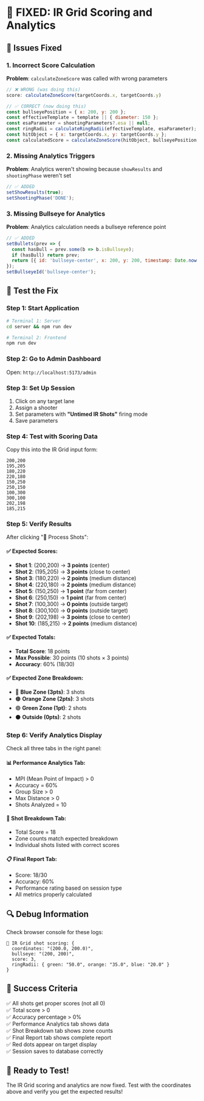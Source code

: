 # 🎯 FIXED: IR Grid Scoring and Analytics

## 🔧 Issues Fixed

### 1. **Incorrect Score Calculation**
**Problem**: `calculateZoneScore` was called with wrong parameters
```javascript
// ❌ WRONG (was doing this)
score: calculateZoneScore(targetCoords.x, targetCoords.y)

// ✅ CORRECT (now doing this)
const bullseyePosition = { x: 200, y: 200 };
const effectiveTemplate = template || { diameter: 150 };
const esaParameter = shootingParameters?.esa || null;
const ringRadii = calculateRingRadii(effectiveTemplate, esaParameter);
const hitObject = { x: targetCoords.x, y: targetCoords.y };
const calculatedScore = calculateZoneScore(hitObject, bullseyePosition, ringRadii);
```

### 2. **Missing Analytics Triggers**
**Problem**: Analytics weren't showing because `showResults` and `shootingPhase` weren't set
```javascript
// ✅ ADDED
setShowResults(true);
setShootingPhase('DONE');
```

### 3. **Missing Bullseye for Analytics**
**Problem**: Analytics calculation needs a bullseye reference point
```javascript
// ✅ ADDED
setBullets(prev => {
  const hasBull = prev.some(b => b.isBullseye);
  if (hasBull) return prev;
  return [{ id: 'bullseye-center', x: 200, y: 200, timestamp: Date.now(), isBullseye: true }, ...prev];
});
setBullseyeId('bullseye-center');
```

## 🧪 Test the Fix

### Step 1: Start Application
```bash
# Terminal 1: Server
cd server && npm run dev

# Terminal 2: Frontend
npm run dev
```

### Step 2: Go to Admin Dashboard
Open: `http://localhost:5173/admin`

### Step 3: Set Up Session
1. Click on any target lane
2. Assign a shooter
3. Set parameters with **"Untimed IR Shots"** firing mode
4. Save parameters

### Step 4: Test with Scoring Data
Copy this into the IR Grid input form:
```
200,200
195,205
180,220
220,180
150,250
250,150
100,300
300,100
202,198
185,215
```

### Step 5: Verify Results
After clicking "🎯 Process Shots":

#### ✅ Expected Scores:
- **Shot 1**: (200,200) → **3 points** (center)
- **Shot 2**: (195,205) → **3 points** (close to center)
- **Shot 3**: (180,220) → **2 points** (medium distance)
- **Shot 4**: (220,180) → **2 points** (medium distance)
- **Shot 5**: (150,250) → **1 point** (far from center)
- **Shot 6**: (250,150) → **1 point** (far from center)
- **Shot 7**: (100,300) → **0 points** (outside target)
- **Shot 8**: (300,100) → **0 points** (outside target)
- **Shot 9**: (202,198) → **3 points** (close to center)
- **Shot 10**: (185,215) → **2 points** (medium distance)

#### ✅ Expected Totals:
- **Total Score**: 18 points
- **Max Possible**: 30 points (10 shots × 3 points)
- **Accuracy**: 60% (18/30)

#### ✅ Expected Zone Breakdown:
- 🔵 **Blue Zone (3pts)**: 3 shots
- 🟠 **Orange Zone (2pts)**: 3 shots  
- 🟢 **Green Zone (1pt)**: 2 shots
- ⚫ **Outside (0pts)**: 2 shots

### Step 6: Verify Analytics Display
Check all three tabs in the right panel:

#### 📊 Performance Analytics Tab:
- MPI (Mean Point of Impact) > 0
- Accuracy = 60%
- Group Size > 0
- Max Distance > 0
- Shots Analyzed = 10

#### 🎯 Shot Breakdown Tab:
- Total Score = 18
- Zone counts match expected breakdown
- Individual shots listed with correct scores

#### 📋 Final Report Tab:
- Score: 18/30
- Accuracy: 60%
- Performance rating based on session type
- All metrics properly calculated

## 🔍 Debug Information

Check browser console for these logs:
```
🎯 IR Grid shot scoring: {
  coordinates: "(200.0, 200.0)",
  bullseye: "(200, 200)",
  score: 3,
  ringRadii: { green: "50.0", orange: "35.0", blue: "20.0" }
}
```

## 🎉 Success Criteria

✅ All shots get proper scores (not all 0)  
✅ Total score > 0  
✅ Accuracy percentage > 0%  
✅ Performance Analytics tab shows data  
✅ Shot Breakdown tab shows zone counts  
✅ Final Report tab shows complete report  
✅ Red dots appear on target display  
✅ Session saves to database correctly  

## 🚀 Ready to Test!

The IR Grid scoring and analytics are now fixed. Test with the coordinates above and verify you get the expected results!
